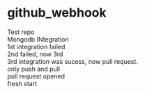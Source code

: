 # github_webhook

Test repo<br>
Mongodb INtegration<br>
1st integration failed<br>
2nd failed, now 3rd<br>
3rd integration was sucess, now pull request.<br>
only push and pull<br>
pull request opened<br>
fresh start<br>
